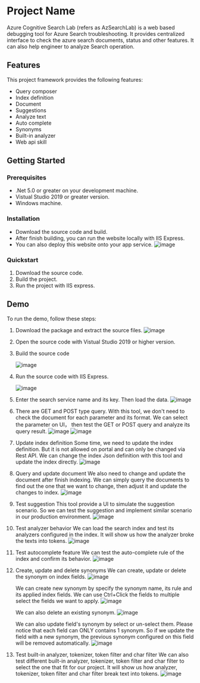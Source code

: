 # Project Name

Azure Cognitive Search Lab (refers as AzSearchLab) is a web based debugging tool for Azure Search troubleshooting. It provides centralized interface to check the azure search documents, status and other features. It can also help engineer to analyze Search operation. 

## Features

This project framework provides the following features:

* Query composer 
* Index definition
* Document 
* Suggestions 
* Analyze text 
* Auto complete 
* Synonyms 
* Built-in analyzer 
* Web api skill  

## Getting Started

### Prerequisites

- .Net 5.0 or greater on your development machine. 
- Vistual Studio 2019 or greater version.
- Windows machine.

### Installation

- Download the source code and build. 
- After finish building, you can run the website locally with IIS Express. 
- You can also deploy this website onto your app service. 
  ![image](https://user-images.githubusercontent.com/39817657/185533251-562d37d8-7d1b-4574-98fa-b731ff10eefa.png)

### Quickstart

1. Download the source code.
2. Build the project. 
3. Run the project with IIS express. 


## Demo

To run the demo, follow these steps:

1. Download the package and extract the source files. 
   ![image](https://user-images.githubusercontent.com/39817657/185562030-4cd4cc3c-d3fc-4c8b-b7db-587bc7371799.png)
2. Open the source code with Vistual Studio 2019 or higher version. 
3. Build the source code
 
   ![image](https://user-images.githubusercontent.com/39817657/185562237-c1c3a896-d171-42f2-8dcc-d611f7cb2fcd.png)
4. Run the source code with IIS Express. 

   ![image](https://user-images.githubusercontent.com/39817657/185562344-9561dc77-fbb6-4203-8c3f-ca0ed7eba981.png)
5. Enter the search service name and its key. Then load the data. 
   ![image](https://user-images.githubusercontent.com/39817657/185562784-0ee79f60-615b-437d-8b57-19ac4a7e93ff.png)


6. There are GET and POST type query. With this tool, we don't need to check the document for each parameter and its format. We can select the parameter on UI， then test the GET or POST query and analyze its query result.
   ![image](https://user-images.githubusercontent.com/39817657/185872176-abe48403-d002-43ab-827a-0de394e22aa7.png)
   ![image](https://user-images.githubusercontent.com/39817657/185872373-8b1a55b4-9776-436f-88e0-910921ed3d47.png)

7. Update index definition
   Some time, we need to update the index definition. But it is not allowed on portal and can only be changed via Rest API. We can change the index Json definition with this tool and update the index directly.
   ![image](https://user-images.githubusercontent.com/39817657/185872479-cdba35b9-f152-4750-ae8e-ab3c8a4e5a04.png)

8. Query and update document
   We also need to change and update the document after finish indexing. We can simply query the documents to find out the one that we want to change, then adjust it and update the changes to index.
   ![image](https://user-images.githubusercontent.com/39817657/185872835-2962cb74-7ad4-4cd4-9291-4c75eee8f992.png)

9. Test suggestion
   This tool provide a UI to simulate the suggestion scenario. So we can test the suggestion and implement similar scenario in our production environment.
   ![image](https://user-images.githubusercontent.com/39817657/185872930-0126a272-54fe-425f-bd68-ebcd77c2e508.png)

10. Test analyzer behavior
    We can load the search index and test its analyzers configured in the index. It will show us how the analyzer broke the texts into tokens.
   ![image](https://user-images.githubusercontent.com/39817657/185873041-4b6be693-3587-49d7-88d6-f042a38b8a46.png)

11. Test autocomplete feature
    We can test the auto-complete rule of the index and confirm its behavior.
   ![image](https://user-images.githubusercontent.com/39817657/185873110-9ca0736d-0bc3-4793-956b-c2454fd2061d.png)

12. Create, update and delete synonyms
    We can create, update or delete the synonym on index fields.
    ![image](https://user-images.githubusercontent.com/39817657/185873285-8120225f-f48d-4b0c-9383-07b2146088d8.png)

    We can create new synonym by specify the synonym name, its rule and its applied index fields. We can use Ctrl+Click the fields to multiple select the fields we want to apply.
    ![image](https://user-images.githubusercontent.com/39817657/185873411-cb021a9b-e663-4dd9-a1b2-1615c1c71ca0.png)

    We can also delete an existing synonym.
    ![image](https://user-images.githubusercontent.com/39817657/185873512-24c62554-d48f-4d92-8f0c-34f5329a4333.png)

    We can also update field's synonym by select or un-select them. Please notice that each field can ONLY contains 1 synonym. So if we update the field with a new synonym, the previous synonym configured on this field will be removed automatically.
    ![image](https://user-images.githubusercontent.com/39817657/185873603-0d01be10-9b3b-4abe-8336-3d23a0955b09.png)

13. Test built-in analyzer, tokenizer, token filter and char filter
    We can also test different built-in analyzer, tokenizer, token filter and char filter to select the one that fit for our project. It will show us how analyzer, tokenizer, token filter and char filter break text into tokens.
    ![image](https://user-images.githubusercontent.com/39817657/185873724-aee72089-b279-4a3b-8b9c-2b6e303d4443.png)
